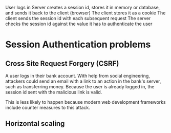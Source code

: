 User logs in
Server creates a session id, stores it in memory or database, and sends it back to the client (browser)
The client stores it as a cookie 
The client sends the session id with each subsequent request
The server checks the session id against the value it has to authenticate the user


# Session Authentication problems
## Cross Site Request Forgery (CSRF)

A user logs in their bank account. With help from social engineering, attackers could send an email with a link to an action in the bank's server, such as transferring money. Because the user is already logged in, the session id sent with the malicious link is valid.

This is less likely to happen because modern web development frameworks include counter measures to this attack.

## Horizontal scaling






